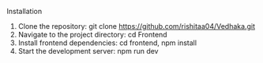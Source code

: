 Installation

1. Clone the repository: git clone https://github.com/rishitaa04/Vedhaka.git
2. Navigate to the project directory: cd Frontend
3. Install frontend dependencies: cd frontend, npm install
4. Start the development server: npm run dev
